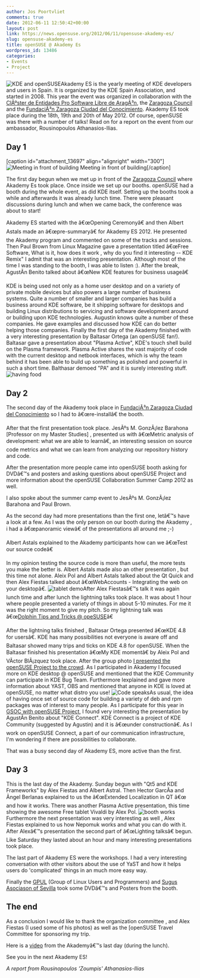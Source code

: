 ```yaml
---
author: Jos Poortvliet
comments: true
date: 2012-06-11 12:50:42+00:00
layout: post
link: https://news.opensuse.org/2012/06/11/opensuse-akademy-es/
slug: opensuse-akademy-es
title: openSUSE @ Akademy Es
wordpress_id: 13486
categories:
- Events
- Project
---
```


![KDE and openSUSE](/wp-content/uploads/2012/06/presentation.jpg)Akademy ES is the yearly meeting of KDE developers and users in Spain. It is organized by the KDE Spain Association, and started in 2008. This year the event was organized in collaboration with the [ClÃºster de Entidades Pro Software Libre de AragÃ³n](http://cesla.info/), the [Zaragoza Council](http://www.zaragoza.es) and the [FundaciÃ³n Zaragoza Ciudad del Conocimiento](http://www.fundacionzcc.org/). Akademy ES took place during the 18th, 19th and 20th of May 2012. Of course, openSUSE was there with a number of talks! Read on for a report on the event from our ambassador, Rousinopoulos Athanasios-Ilias.<!-- more -->



## Day 1


[caption id="attachment_13697" align="alignright" width="300"]![Meeting in front of building](/wp-content/uploads/2012/06/pic-1-meeting-in-front-of-building.jpg) Meeting in front of building[/caption]

The first day begun when we met up in front of the [Zaragoza Council](http://www.zaragoza.es/) where Akademy Es took place. Once inside we set up our booths. openSUSE had a booth during the whole event, as did KDE itself. Setting up the booths took a while and afterwards it was already lunch time. There were pleasant discussions during lunch and when we came back, the conference was about to start!

Akademy ES started with the â€œOpening Ceremonyâ€ and then Albert Astals made an â€œpre-summaryâ€ for Akademy ES 2012. He presented the Akademy program and commented on some of the tracks and sessions.
Then Paul Brown from Linux Magazine gave a presentation titled â€œFree Software, What is it, how does it work , why do you find it interesting -- KDE Remix"
I admit that was an interesting presentation. Although most of the time I was standing to the booth, I was able to listen :). After the break, AgustÃ­n Benito talked about â€œNew KDE features for business usageâ€ 

KDE is being used not only as a home user desktop and on a variety of private mobile devices but also powers a large number of business systems. Quite a number of smaller and larger companies has build a business around KDE software, be it shipping software for desktops and building Linux distributions to servicing and software development around or building upon KDE technologies. Augustin knows quite a number of these companies. He gave examples and discussed how KDE can do better helping those companies. Finally the first day of the Akademy finished with a very interesting presentation by Baltasar Ortega (an openSUSE fan!). Baltasar gave a presentation about "Plasma Active", KDE's touch shell build on the Plasma framework. Plasma Active shares the vast majority of code with the current desktop and netbook interfaces, which is why the team behind it has been able to build up something as polished and powerful in such a short time. Balthasar demoed "PA" and it is surely interesting stuff.
![having food](/wp-content/uploads/2012/06/food.jpg)


## Day 2


The second day of the Akademy took place in [FundaciÃ³n Zaragoza Ciudad del Conocimiento](http://www.fundacionzcc.org/) so I had to â€œre-installâ€ the booth.

After that the first presentation took place. JesÃºs M. GonzÃ¡lez Barahona [Professor on my Master Studies] , presented us with â€œMetric analysis of development: what we are able to learnâ€, an interesting session on source code metrics and what we can learn from analyzing our repository history and code.

After the presentation more people came into openSUSE booth asking for DVDâ€™s and posters and asking questions about openSUSE Project and more information about the openSUSE Collaboration Summer Camp 2012 as well.

I also spoke about the summer camp event to JesÃºs M. GonzÃ¡lez Barahona and Paul Brown.

As the second day had more presentations than the first one, letâ€™s have a look at a few. As I was the only person on our booth during the Akademy , i had a â€œpanoramic viewâ€ of the presentations all around me ;-)

Albert Astals explained to the Akademy participants how can we â€œTest our source codeâ€

In  my opinion testing the source code is more than useful, the more tests you make the better is. Albert Astals made also an other presentation , but this time not alone. Aleix Pol and Albert Astals talked about the Qt Quick and then Alex Fiestas talked about â€œWebAccounts - Integrating the web on your desktopâ€.
![tablet demo](/wp-content/uploads/2012/06/tablet.jpg)After Alex Fiestasâ€™s talk it was again lunch time and after lunch the lightning talks took place. It was about 1 hour where people presented a variety of things in about 5-10 minutes. For me it was the right moment to give my pitch. So my lightning talk was â€œ[Dolphin Tips and Tricks @ opeSUSE](http://archive.org/details/TrucosYConsejosParaDolphin)â€

After the lightning talks finished , Baltasar Ortega presented â€œKDE 4.8 for usersâ€. KDE has many possibilities not everyone is aware off and Baltasar showed many trips and ticks on KDE 4.8 for openSUSE. When the Baltasar finished his presentation â€œMy KDE momentâ€ by Aleix Pol and VÃ­ctor BlÃ¡zquez took place. After the group photo [I presented the openSUSE Project to the crowd](http://archive.org/detailsElProyectoKdeYElEntornoGrficoEnOpensuse). As I participated in Akademy I focused more on KDE desktop @ openSUSE and mentioned that the KDE Community can participate in KDE Bug Team. Furthermore Iexplained and gave more information about YAST, OBS and mentioned that anyone in KDE is loved at openSUSE, no matter what distro you use!
![Code speaks](/wp-content/uploads/2012/06/code-speaks.jpg)As usual, the idea of having once set of source code for building a variety of deb and rpm packages was of interest to many people. As I  participate for this year in [GSOC with openSUSE Project](http://news.opensuse.org/2012/04/26/opensuse-and-gsoc-2012-good-to-go/), I found very interesting the presentation
by AgustÃ­n Benito about "KDE Connect". KDE Connect is a project of KDE Community (suggested by Agustin) and it is â€œunder constructionâ€. As I work on openSUSE Connect, a part of our communication infrastructure, I'm wondering if there are possibilities to collaborate.

That was a busy second day of Akademy ES, more active than the first.



## Day 3


This is the last day of the Akademy. Sunday begun with "Qt5 and KDE Frameworks" by Alex Fiestas and Albert Astral. Then Hector GarcÃ­a and Ãngel Berlanas  explained to us the â€œExtended Localization in QT â€œ and how it works. There was another Plasma Active presentation, this time showing the awesome Free tablet Vivaldi by Alex Pol. 
![booth works](/wp-content/uploads/2012/06/booth.jpg)Furthermore the next presentation was very interesting as well , Alex Fiestas explained to us how Nepomuk works and what you can do with it. After Alexâ€™s presentation the second part of â€œLighting talksâ€ begun. Like Saturday they lasted about an hour and many interesting presentations took place.

The last part of Akademy ES were the workshops. I had a very interesting conversation with other visitors about the use of YaST and how it helps users do 'complicated' things in an much more easy way.

Finally the [GPUL](http://www.gpul.org/) (Group of Linux Users and Programmers) and [Sugus Asociason of Sevilla](http://sugus.eii.us.es/) took some DVDâ€™s and Posters from the booth.



## The end


As a conclusion I would like to thank the organization committee , and Alex Fiestas (I used some of his photos) as well as the [openSUSE Travel Committee for sponsoring my trip. 

Here is a [video](http://youtu.be/HxxrUnR-4TI) from the Akademyâ€™s last day (during the lunch).

See you in the next Akademy ES!


_A report from Rousinopoulos 'Zoumpis' Athanasios-Ilias_

